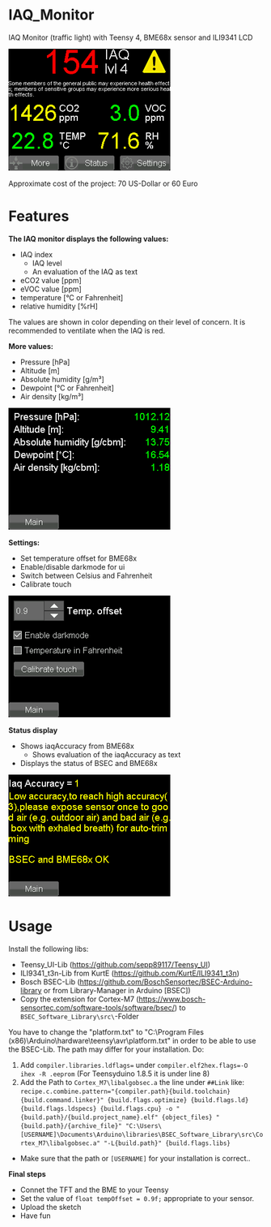 # IAQ_Monitor
IAQ Monitor (traffic light) with Teensy 4, BME68x sensor and ILI9341 LCD

<img src="main.jpg">

Approximate cost of the project: 70 US-Dollar or 60 Euro

# Features
<b>The IAQ monitor displays the following values:</b>
- IAQ index
  - IAQ level
  - An evaluation of the IAQ as text
- eCO2 value [ppm]
- eVOC value [ppm]
- temperature [°C or Fahrenheit]
- relative humidity [%rH]

The values are shown in color depending on their level of concern. It is recommended to ventilate when the IAQ is red.

<b>More values:</b>
- Pressure [hPa]
- Altitude [m]
- Absolute humidity [g/m³]
- Dewpoint [°C or Fahrenheit]
- Air density [kg/m³]
<img src="more.jpg">

<b>Settings:</b>
- Set temperature offset for BME68x
- Enable/disable darkmode for ui
- Switch between Celsius and Fahrenheit
- Calibrate touch
<img src="settings.jpg">

<b>Status display</b>
- Shows iaqAccuracy from BME68x
  - Shows evaluation of the iaqAccuracy as text
- Displays the status of BSEC and BME68x
<img src="status.jpg">

# Usage
Install the following libs:
- Teensy_UI-Lib (https://github.com/sepp89117/Teensy_UI)
- ILI9341_t3n-Lib from KurtE (https://github.com/KurtE/ILI9341_t3n)
- Bosch BSEC-Lib (https://github.com/BoschSensortec/BSEC-Arduino-library or from Library-Manager in Arduino [BSEC])
- Copy the extension for Cortex-M7 (https://www.bosch-sensortec.com/software-tools/software/bsec/) to ``BSEC_Software_Library\src\``-Folder

You have to change the "platform.txt" to "C:\Program Files (x86)\Arduino\hardware\teensy\avr\platform.txt" in order to be able to use the BSEC-Lib. The path may differ for your installation. Do:
1. Add ``compiler.libraries.ldflags=`` under ``compiler.elf2hex.flags=-O ihex -R .eeprom`` (For Teensyduino 1.8.5 it is under line 8)
2. Add the Path to ``Cortex_M7\libalgobsec.a`` the line under ``##Link`` like: ``recipe.c.combine.pattern="{compiler.path}{build.toolchain}{build.command.linker}" {build.flags.optimize} {build.flags.ld} {build.flags.ldspecs} {build.flags.cpu} -o "{build.path}/{build.project_name}.elf" {object_files} "{build.path}/{archive_file}" "C:\Users\[USERNAME]\Documents\Arduino\libraries\BSEC_Software_Library\src\Cortex_M7\libalgobsec.a" "-L{build.path}" {build.flags.libs}``
- Make sure that the path or ``[USERNAME]`` for your installation is correct..

<b>Final steps</b>
- Connet the TFT and the BME to your Teensy
- Set the value of ``float tempOffset = 0.9f;`` appropriate to your sensor.
- Upload the sketch
- Have fun
